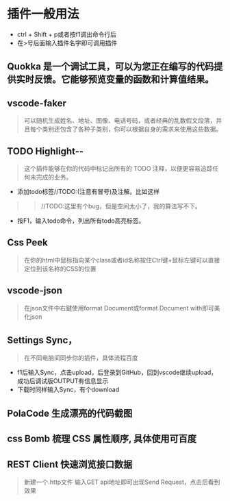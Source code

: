 # 插件一般用法
- ctrl + Shift + p或者按f1调出命令行后
- 在>号后面输入插件名字即可调用插件

## Quokka 是一个调试工具，可以为您正在编写的代码提供实时反馈。它能够预览变量的函数和计算值结果。

## vscode-faker
> 可以随机生成姓名、地址、图像、电话号码，或者经典的乱数假文段落，并且每个类别还包含了各种子类别，你可以根据自身的需求来使用这些数据。

## TODO Highlight--
> 这个插件能够在你的代码中标记出所有的 TODO 注释，以便更容易追踪任何未完成的业务。
- 添加todo标签//TODO:(注意有冒号)及注解。比如这样
>> //TODO:这里有个bug，但是空间太小了，我的算法写不下。
- 按F1，输入todo命令，列出所有todo高亮标签。

## Css Peek
> 在你的html中鼠标指向某个class或者id名称按住Ctrl键+鼠标左键可以直接定位到该名称的CSS的位置

## vscode-json
> 在json文件中右鍵使用format Document或format Document with即可美化json

## Settings Sync，
> 在不同电脑间同步你的插件，具体流程百度
- f1后输入Sync，点击upload，后登录到GitHub，回到vscode继续upload，成功后调试版OUTPUT有信息显示
- 下载时同样输入Sync，有个download

## PolaCode 生成漂亮的代码截图

## css Bomb 梳理 CSS 属性顺序, 具体使用可百度

## REST Client 快速浏览接口数据
> 新建一个.http文件 输入GET api地址即可出现Send Request，点击后看到效果
